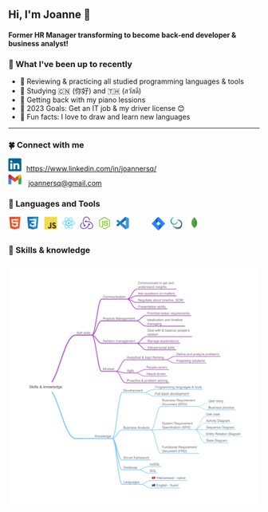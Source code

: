 ## Hi, I'm Joanne 👋

#### Former HR Manager transforming to become back-end developer & business analyst!

### ️🎯 What I've been up to recently

- 🤖 Reviewing & practicing all studied programming languages & tools
- 🔮 Studying 🇨🇳 (你好) and 🇹🇭 (สวัสดี)
- ️🎹 Getting back with my piano lessions
- ️🥊 2023 Goals: Get an IT job & my driver license 😊
- 🎃 Fun facts: I love to draw and learn new languages

---

### 🍀 Connect with me

<a href="https://www.linkedin.com/in/joannersq/"><img alt="LinkedIn" src="./elements/linkedin-icon-2.svg" width="26px" style="padding-right:10px;"/>https://www.linkedin.com/in/joannersq/</a>
<br />
<img alt="Gmail" src="./elements/official-gmail-icon-2020.svg" width="26px" style="padding-right:10px;"/> joannersq@gmail.com

### 🌟 Languages and Tools

<img align="left" alt="HTML5" width="26px" src="./elements/html5-original.svg" style="padding-right:10px;" />
<img align="left" alt="CSS" width="26px" src="./elements/css3-original.svg" style="padding-right:10px;" />
<img align="left" alt="JavaScript" width="26px" src="./elements/javascript-original.svg" style="padding-right:10px;" />
<img align="left" alt="React" width="26px" src="./elements/react-original.svg" style="padding-right:10px;" />
<img align="left" alt="Redux" width="26px" src="./elements/redux.svg" style="padding-right:10px;" />
<img align="left" alt="NodeJS" width="26px" src="./elements/nodejs-original.svg" style="padding-right:10px;" />

<img align="left" alt="VSCode" width="26px" src="./elements/vscode-original.svg" style="padding-right:10px;" />
<img align="left" alt="GitHub" width="26px" src="./elements/github-icon-1.svg" style="padding-right:10px;" />
<img align="left" alt="Jira" width="26px" src="./elements/jira-3.svg" style="padding-right:10px;" />
<img align="left" alt="Scrum" width="26px" src="./elements/scrum-1.svg" style="padding-right:10px;" />
<img align="left" alt="MongoDB" width="26px" src="./elements/mongodb-original.svg" style="padding-right:10px;" />

<br />
<br />

### 👑 Skills & knowledge

<img align="center" alt="Skills & knowledge" src="./elements/skill-knowledge.png" />
